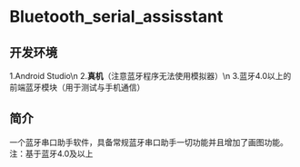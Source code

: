 # Bluetooth_serial_assisstant
## 开发环境
1.Android Studio\n
2.**真机**（注意蓝牙程序无法使用模拟器）\n
3.蓝牙4.0以上的前端蓝牙模块（用于测试与手机通信）
## 简介
一个蓝牙串口助手软件，具备常规蓝牙串口助手一切功能并且增加了画图功能。
注：基于蓝牙4.0及以上
